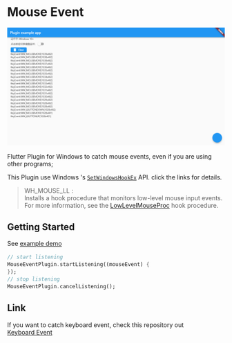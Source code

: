 # Mouse Event

![ScreenRecording](screenshot.png)

Flutter Plugin for Windows to catch mouse events, even if you are using other programs;


This Plugin use Windows 's [`SetWindowsHookEx`](https://docs.microsoft.com/zh-cn/windows/win32/api/winuser/nf-winuser-setwindowshookexa?redirectedfrom=MSDN) API. click the links for details.
> WH_MOUSE_LL :  
> Installs a hook procedure that monitors low-level mouse input events. For more information, see the [LowLevelMouseProc](https://docs.microsoft.com/en-us/previous-versions/windows/desktop/legacy/ms644986(v=vs.85)) hook procedure.


## Getting Started

See [example demo](./example)

```dart
// start listening
MouseEventPlugin.startListening((mouseEvent) {
});
// stop listening
MouseEventPlugin.cancelListening();
```

## Link
If you want to catch keyboard event, check this repository out  
[Keyboard Event](https://github.com/Krysl/keyboard_event)
